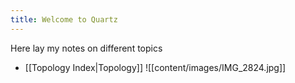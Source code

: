 ```yaml
---
title: Welcome to Quartz
---
```


Here lay my notes on different topics
- [[Topology Index|Topology]]
![[content/images/IMG_2824.jpg]]
